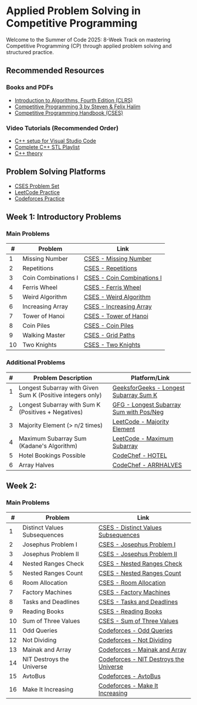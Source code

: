 # Applied Problem Solving in Competitive Programming

Welcome to the Summer of Code 2025: 8-Week Track on mastering Competitive Programming (CP) through applied problem solving and structured practice.

## Recommended Resources

### Books and PDFs
- [Introduction to Algorithms, Fourth Edition (CLRS)](https://drive.google.com/drive/folders/1-KrtV0GGh89Nrhn8cK5GXSShqFfEUBU9?usp=sharing)
- [Competitive Programming 3 by Steven & Felix Halim](https://files.gitter.im/SamZhangQingChuan/sam/DA1g/Steven-Halim_-Felix-Halim-Competitive-Programming-3_-The-New-Lower-Bound-of-Programming-Contests-Lulu.com-_2013_.pdf)
- [Competitive Programming Handbook (CSES)](https://cses.fi/book.pdf)

### Video Tutorials (Recommended Order)
- [C++ setup for Visual Studio Code](https://youtu.be/DMWD7wfhgNY?si=ng4nz-uYvURNxQXE)
- [Complete C++ STL Playlist](https://youtube.com/playlist?list=PLauivoElc3gh3RCiQA82MDI-gJfXQQVnn&si=sCvOud5MMnf1w4sv)
- [C++ theory](https://youtu.be/OMcxQ3IY-qc?si=lchh39qdIIEfuHB0)

## Problem Solving Platforms
- [CSES Problem Set](https://cses.fi/problemset/)
- [LeetCode Practice](https://leetcode.com/)
- [Codeforces Practice](https://codeforces.com/)

## Week 1: Introductory Problems
### Main Problems

| #  | Problem                | Link                                                                 |
|----|------------------------|----------------------------------------------------------------------|
| 1  | Missing Number         | [CSES - Missing Number](https://cses.fi/problemset/task/1083)       |
| 2  | Repetitions            | [CSES - Repetitions](https://cses.fi/problemset/task/1069)          |
| 3  | Coin Combinations I    | [CSES - Coin Combinations I](https://cses.fi/problemset/task/1635)  |
| 4  | Ferris Wheel           | [CSES - Ferris Wheel](https://cses.fi/problemset/task/1090)        |
| 5  | Weird Algorithm        | [CSES - Weird Algorithm](https://cses.fi/problemset/task/1068)      |
| 6  | Increasing Array       | [CSES - Increasing Array](https://cses.fi/problemset/task/1094)     |
| 7  | Tower of Hanoi         | [CSES - Tower of Hanoi](https://cses.fi/problemset/task/2165)       |
| 8  | Coin Piles             | [CSES - Coin Piles](https://cses.fi/problemset/task/1754)           |
| 9  | Walking Master         | [CSES - Grid Paths](https://cses.fi/problemset/task/1625)           |
| 10 | Two Knights            | [CSES - Two Knights](https://cses.fi/problemset/task/1072)          |


### Additional Problems

| #  | Problem Description                                         | Platform/Link                                                                                  |
|----|-------------------------------------------------------------|------------------------------------------------------------------------------------------------|
| 1  | Longest Subarray with Given Sum K (Positive integers only) | [GeeksforGeeks - Longest Subarray Sum K](https://practice.geeksforgeeks.org/problems/longest-sub-array-with-sum-k0809/1) |
| 2  | Longest Subarray with Sum K (Positives + Negatives)        | [GFG - Longest Subarray Sum with Pos/Neg](https://www.geeksforgeeks.org/longest-sub-array-sum-k/) |
| 3  | Majority Element (> n/2 times)                              | [LeetCode - Majority Element](https://leetcode.com/problems/majority-element/)                |
| 4  | Maximum Subarray Sum (Kadane's Algorithm)                  | [LeetCode - Maximum Subarray](https://leetcode.com/problems/maximum-subarray/)               |
| 5  | Hotel Bookings Possible                                     | [CodeChef - HOTEL](https://www.codechef.com/practice/course/2-star-difficulty-problems/DIFF1500/problems/HOTEL) |
| 6  | Array Halves                                                | [CodeChef - ARRHALVES](https://www.codechef.com/practice/course/2-star-difficulty-problems/DIFF1500/problems/ARRHALVES) |


## Week 2:
### Main Problems

| #  | Problem                    | Link                                                                 |
|----|----------------------------|----------------------------------------------------------------------|
| 1  | Distinct Values Subsequences | [CSES - Distinct Values Subsequences](https://cses.fi/problemset/task/1734) |
| 2  | Josephus Problem I         | [CSES - Josephus Problem I](https://cses.fi/problemset/task/2162)   |
| 3  | Josephus Problem II        | [CSES - Josephus Problem II](https://cses.fi/problemset/task/2163)  |
| 4  | Nested Ranges Check        | [CSES - Nested Ranges Check](https://cses.fi/problemset/task/2168)  |
| 5  | Nested Ranges Count        | [CSES - Nested Ranges Count](https://cses.fi/problemset/task/2169)  |
| 6  | Room Allocation            | [CSES - Room Allocation](https://cses.fi/problemset/task/1164)      |
| 7  | Factory Machines           | [CSES - Factory Machines](https://cses.fi/problemset/task/1620)     |
| 8  | Tasks and Deadlines        | [CSES - Tasks and Deadlines](https://cses.fi/problemset/task/1630)  |
| 9  | Reading Books              | [CSES - Reading Books](https://cses.fi/problemset/task/1631)        |
| 10 | Sum of Three Values        | [CSES - Sum of Three Values](https://cses.fi/problemset/task/1641)  |
| 11 | Odd Queries                  | [Codeforces - Odd Queries](https://codeforces.com/problemset/problem/1807/D) |
| 12 | Not Dividing                 | [Codeforces - Not Dividing](https://codeforces.com/problemset/problem/1535/C) |
| 13 | Mainak and Array             | [Codeforces - Mainak and Array](https://codeforces.com/problemset/problem/1349/A) |
| 14 | NIT Destroys the Universe   | [Codeforces - NIT Destroys the Universe](https://codeforces.com/problemset/problem/1690/F) |
| 15 | AvtoBus                      | [Codeforces - AvtoBus](https://codeforces.com/problemset/problem/1051/B) |
| 16 | Make It Increasing           | [Codeforces - Make It Increasing](https://codeforces.com/problemset/problem/1675/D) |
